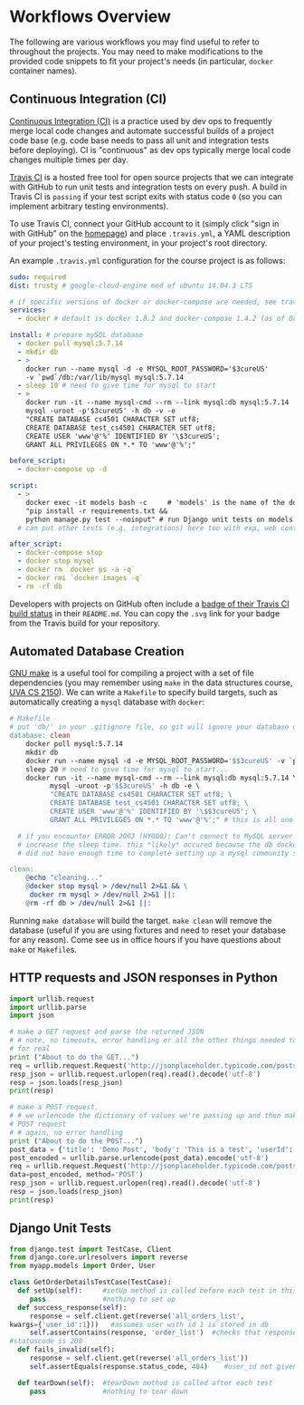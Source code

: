 Workflows Overview
==================

The following are various workflows you may find useful to refer to throughout the
projects. You may need to make modifications to the provided code snippets 
to fit your project's needs (in particular, `docker` container names).

Continuous Integration (CI)
---------------------------

[Continuous Integration (CI)](https://en.wikipedia.org/wiki/Continuous_integration)
is a practice used by dev ops to frequently merge local code changes and automate 
successful builds of a project code base (e.g. code base needs to pass all unit 
and integration tests before deploying). CI is "continuous" as dev ops typically
merge local code changes multiple times per day.

[Travis CI](https://travis-ci.org/) is a hosted free tool for open source projects 
that we can integrate with GitHub to run unit tests and integration tests on every push. 
A build in Travis CI is `passing` if your test script exits with status code `0` (so
you can implement arbitrary testing environments). 

To use Travis CI, connect your GitHub account to it (simply click "sign in with
GitHub" on the [homepage](https://travis-ci.org/)) and place `.travis.yml`, 
a YAML description of your project's testing environment, in your project's root
directory.

An example `.travis.yml` configuration for the course project is as follows:
```YAML
sudo: required
dist: trusty # google-cloud-engine mod of ubuntu 14.04.3 LTS

# if specific versions of docker or docker-compose are needed, see travis-CI docs
services:
  - docker # default is docker 1.8.2 and docker-compose 1.4.2 (as of Oct. 2016)

install: # prepare mySQL database
  - docker pull mysql:5.7.14
  - mkdir db
  - >
    docker run --name mysql -d -e MYSQL_ROOT_PASSWORD='$3cureUS'
    -v `pwd`/db:/var/lib/mysql mysql:5.7.14
  - sleep 10 # need to give time for mysql to start
  - >
    docker run -it --name mysql-cmd --rm --link mysql:db mysql:5.7.14
    mysql -uroot -p'$3cureUS' -h db -v -e
    "CREATE DATABASE cs4501 CHARACTER SET utf8;
    CREATE DATABASE test_cs4501 CHARACTER SET utf8;
    CREATE USER 'www'@'%' IDENTIFIED BY '\$3cureUS';
    GRANT ALL PRIVILEGES ON *.* TO 'www'@'%';"

before_script:
  - docker-compose up -d

script:
  - >
    docker exec -it models bash -c     # 'models' is the name of the docker container
    "pip install -r requirements.txt &&
    python manage.py test --noinput" # run Django unit tests on models
  # can put other tests (e.g. integrations) here too with exp, web containers

after_script:
  - docker-compose stop
  - docker stop mysql
  - docker rm `docker ps -a -q`
  - docker rmi `docker images -q`
  - rm -rf db
```

Developers with projects on GitHub often include a [badge of their Travis CI build status](https://blog.travis-ci.com/2014-03-20-build-status-badges-support-svg/) in their `README.md`. You can copy the `.svg` link for your badge from the Travis build for your repository.

Automated Database Creation
---------------------------

[GNU make](https://www.gnu.org/software/make/) is a useful tool for compiling a 
project with a set of file dependencies (you may remember using `make` in the data structures course, [UVA CS 2150](https://github.com/aaronbloomfield/pdr)). We can write a `Makefile` to specify build 
targets, such as automatically creating a `mysql` database with `docker`:

```Makefile
# Makefile
# put 'db/' in your .gitignore file, so git will ignore your database directory.
database: clean
	docker pull mysql:5.7.14
	mkdir db
	docker run --name mysql -d -e MYSQL_ROOT_PASSWORD='$$3cureUS' -v `pwd`/db:/var/lib/mysql mysql:5.7.14
	sleep 20 # need to give time for mysql to start...
	docker run -it --name mysql-cmd --rm --link mysql:db mysql:5.7.14 \
          mysql -uroot -p'$$3cureUS' -h db -e \
          "CREATE DATABASE cs4501 CHARACTER SET utf8; \
          CREATE DATABASE test_cs4501 CHARACTER SET utf8; \
          CREATE USER 'www'@'%' IDENTIFIED BY '\$$3cureUS'; \
          GRANT ALL PRIVILEGES ON *.* TO 'www'@'%';" # this is all one command, and should be spaced without the TAB key.

  # if you encounter ERROR 2003 (HY000): Can't connect to MySQL server on 'db' (111):
  # increase the sleep time. this *likely* occured because the db docker container 
  # did not have enough time to complete setting up a mysql community server.

clean:
	@echo "cleaning..." 
	@docker stop mysql > /dev/null 2>&1 && \
	 docker rm mysql > /dev/null 2>&1 ||:
	@rm -rf db > /dev/null 2>&1 ||:
```

Running `make database` will build the target. `make clean` will remove the
database (useful if you are using fixtures and need to reset your
database for any reason). Come see us in office hours if you have questions about `make` or `Makefile`s.


HTTP requests and JSON responses in Python
------------------------------------------
```Python
import urllib.request
import urllib.parse
import json

# make a GET request and parse the returned JSON
# # note, no timeouts, error handling or all the other things needed to do this
# for real                                                                                                                      
print ("About to do the GET...")
req = urllib.request.Request('http://jsonplaceholder.typicode.com/posts/1')
resp_json = urllib.request.urlopen(req).read().decode('utf-8')
resp = json.loads(resp_json)
print(resp)

# make a POST request.
# # we urlencode the dictionary of values we're passing up and then make the
# POST request
# # again, no error handling                                                                                                                                                                                  
print ("About to do the POST...")
post_data = {'title': 'Demo Post', 'body': 'This is a test', 'userId': 1}
post_encoded = urllib.parse.urlencode(post_data).encode('utf-8')
req = urllib.request.Request('http://jsonplaceholder.typicode.com/posts',
data=post_encoded, method='POST')
resp_json = urllib.request.urlopen(req).read().decode('utf-8')
resp = json.loads(resp_json)
print(resp)
```

Django Unit Tests 
-----------------
```Python
from django.test import TestCase, Client
from django.core.urlresolvers import reverse
from myapp.models import Order, User

class GetOrderDetailsTestCase(TestCase):
  def setUp(self):     #setUp method is called before each test in this class
     pass              #nothing to set up
  def success_response(self):
     response = self.client.get(reverse('all_orders_list',
kwargs={'user_id':1}))   #assumes user with id 1 is stored in db
     self.assertContains(response, 'order_list')  #checks that response contains parameter order list & implicitly checks that
#statuscode is 200
  def fails_invalid(self):
     response = self.client.get(reverse('all_orders_list'))
     self.assertEquals(response.status_code, 404)    #user_id not given in url, so error

  def tearDown(self):  #tearDown method is called after each test
     pass              #nothing to tear down
```
